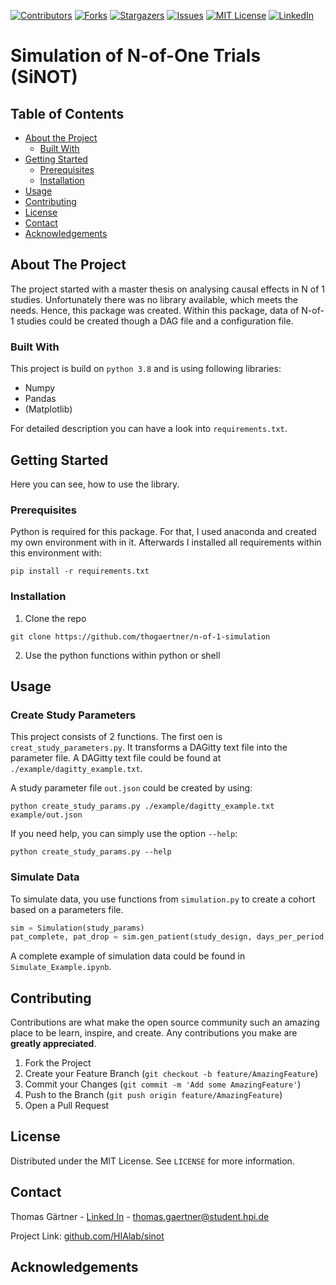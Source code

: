 
[![Contributors][contributors-shield]][contributors-url]
[![Forks][forks-shield]][forks-url]
[![Stargazers][stars-shield]][stars-url]
[![Issues][issues-shield]][issues-url]
[![MIT License][license-shield]][license-url]
[![LinkedIn][linkedin-shield]][linkedin-url]

# Simulation of N-of-One Trials (SiNOT)

<!-- TABLE OF CONTENTS -->
## Table of Contents

* [About the Project](#about-the-project)
  * [Built With](#built-with)
* [Getting Started](#getting-started)
  * [Prerequisites](#prerequisites)
  * [Installation](#installation)
* [Usage](#usage)
* [Contributing](#contributing)
* [License](#license)
* [Contact](#contact)
* [Acknowledgements](#acknowledgements)



<!-- ABOUT THE PROJECT -->
## About The Project
The project started with a master thesis on analysing causal effects in N of 1 studies. Unfortunately there was no library available, which meets the needs. Hence, this package was created. Within this package, data of N-of-1 studies could be created though a DAG file and a configuration file. 

### Built With
This project is build on `python 3.8` and is using following libraries: 
* Numpy
* Pandas
* (Matplotlib)

For detailed description you can have a look into `requirements.txt`.


<!-- GETTING STARTED -->
## Getting Started
Here you can see, how to use the library.

### Prerequisites

Python is required for this package. For that, I used anaconda and created my own environment with in it. 
Afterwards I installed all requirements within this environment with:

```shell
pip install -r requirements.txt
```

### Installation

1. Clone the repo
```shell
git clone https://github.com/thogaertner/n-of-1-simulation
```
2. Use the python functions within python or shell


<!-- USAGE EXAMPLES -->
## Usage

### Create Study Parameters
This project consists of 2 functions. The first oen is `creat_study_parameters.py`. It transforms a DAGitty text file into the parameter file.
A DAGitty text file could be found at `./example/dagitty_example.txt`. 

A study parameter file `out.json` could be created by using:
```shell
python create_study_params.py ./example/dagitty_example.txt example/out.json
```

If you need help, you can simply use the option `--help`:
```shell 
python create_study_params.py --help
```

### Simulate Data

To simulate data, you use functions from `simulation.py` to create a cohort based on a parameters file.

```python
sim = Simulation(study_params)
pat_complete, pat_drop = sim.gen_patient(study_design, days_per_period, drop_out=drop_out)
```

A complete example of simulation data could be found in `Simulate_Example.ipynb`.


<!-- CONTRIBUTING -->
## Contributing

Contributions are what make the open source community such an amazing place to be learn, inspire, and create. Any contributions you make are **greatly appreciated**.

1. Fork the Project
2. Create your Feature Branch (`git checkout -b feature/AmazingFeature`)
3. Commit your Changes (`git commit -m 'Add some AmazingFeature'`)
4. Push to the Branch (`git push origin feature/AmazingFeature`)
5. Open a Pull Request



<!-- LICENSE -->
## License

Distributed under the MIT License. See `LICENSE` for more information.



<!-- CONTACT -->
## Contact

Thomas Gärtner - [Linked In][linkedin-url] - [thomas.gaertner@student.hpi.de](mailto:thomas.gaertner@student.hpi.de)

Project Link: [github.com/HIAlab/sinot](github.com/HIAlab/sinot)



<!-- ACKNOWLEDGEMENTS -->
## Acknowledgements

<!-- MARKDOWN LINKS & IMAGES -->
<!-- https://www.markdownguide.org/basic-syntax/#reference-style-links -->
[contributors-shield]: https://img.shields.io/github/contributors/thogaertner/sinot.svg?style=flat-square
[contributors-url]: https://github.com/thogaertner/sinot/graphs/contributors
[forks-shield]: https://img.shields.io/github/forks/thogaertner/sinot.svg?style=flat-square
[forks-url]: https://github.com/thogaertner/sinot/network/members
[stars-shield]: https://img.shields.io/github/stars/thogaertner/sinot.svg?style=flat-square
[stars-url]: vhttps://github.com/thogaertner/sinot/stargazers
[issues-shield]: https://img.shields.io/github/issues/thogaertner/sinot.svg?style=flat-square
[issues-url]: https://github.com/thogaertner/sinot/issues
[license-shield]: https://img.shields.io/github/license/thogaertner/sinot.svg?style=flat-square
[license-url]: https://github.com/thogaertner/sinot/blob/master/LICENSE
[linkedin-shield]: https://img.shields.io/badge/-LinkedIn-black.svg?style=flat-square&logo=linkedin&colorB=555
[linkedin-url]: https://www.linkedin.com/in/thomas-g%C3%A4rtner-490658143/
